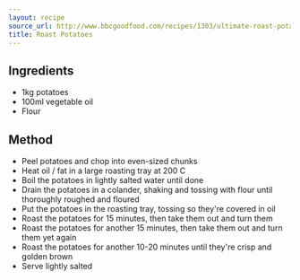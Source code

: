 ```yaml
---
layout: recipe
source_url: http://www.bbcgoodfood.com/recipes/1303/ultimate-roast-potatoes
title: Roast Potatoes
---
```


## Ingredients

* 1kg potatoes
* 100ml vegetable oil
* Flour

## Method

* Peel potatoes and chop into even-sized chunks
* Heat oil / fat in a large roasting tray at 200 C
* Boil the potatoes in lightly salted water until done
* Drain the potatoes in a colander, shaking and tossing with flour until thoroughly roughed and floured
* Put the potatoes in the roasting tray, tossing so they're covered in oil
* Roast the potatoes for 15 minutes, then take them out and turn them
* Roast the potatoes for another 15 minutes, then take them out and turn them yet again
* Roast the potatoes for another 10-20 minutes until they're crisp and golden brown
* Serve lightly salted
